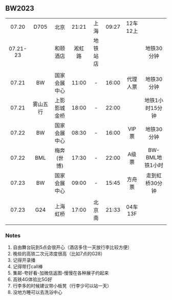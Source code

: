 ## BW2023

|        |      |            |       |        |       |         |      |
| :----: | :--: | :--------: | :---: |  :--:  | :---: | :-----: | :--: |
| 07.20  | D705 |    北京    | 21:21 |  上海  | 09:27 | 12车12上|      |
|07.21-23|      |  和颐酒店  | 淞虹路|地铁站店|       |         | 地铁30分钟 |
|        |      |            |       |        |       |         |      |
| 07.21  | BW   |国家会展中心| 11:00 |   -    | 16:00 | 代理人票| 地铁30分钟 |
| 07.21  |雾山五行|上影影城金桥|18:00|   -    | 22:00 |         | 地铁1小时15分钟 |
| 07.22  | BW   |国家会展中心| 08:30 |   -    | 16:00 | VIP票   | 地铁30分钟 |
| 07.22  | BML  | 梅奔(世博) | 17:30 |   -    | 22:00 | A级票   | BW-BML地铁1小时 |
| 07.23  | BW   |国家会展中心| 09:00 |   -    | 15:45 | 方舟票  | 走到虹桥30分钟 |
|        |      |            |       |        |       |         |      |
| 07.23  | G24  |  上海虹桥  | 17:00 | 北京南 | 21:33 | 04车13F |      |
|        |      |            |       |        |       |         |      |

### Notes
1. 自由舞台玩到5点会很开心（酒店多住一天放行李比较方便）
2. 晚些的高铁二次元浓度很高（比如7点的G28）
3. 记得开录播
4. 记得带打call棒
5. 集邮-夸好看-加微信返图-慢慢在各种展子约起来
6. 高铁4G体验比5G好
7. 行李多的时候建议带小板凳（行李少可以站一天）
8. 没地方睡可以去洗浴中心
